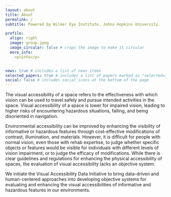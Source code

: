 ```yaml
---
layout: about
title: About
permalink: /
subtitle: Powered by Wilmer Eye Institute, Johns Hopkins University.

profile:
  align: right
  image: group.jpeg
  image_circular: false # crops the image to make it circular
  more_info: 
    <p>info</p>


news: true # includes a list of news items
selected_papers: true # includes a list of papers marked as "selected={true}"
social: false # includes social icons at the bottom of the page
---
```


The visual accessibility of a space refers to the effectiveness with which vision can be used to travel safely and pursue intended activities in the space. Visual accessibility of a space is lower for impaired vision, leading to higher risks of encountering hazardous situations, falling, and being disoriented in navigation. 

Environmental accessibility can be improved by enhancing the visibility of informative or hazardous features through cost-effective modifications of contrast, illumination, and materials. However, it is difficult for people with normal vision, even those with rehab expertise, to judge whether specific objects or features would be visible for individuals with different levels of vision impairment, or to judge the efficacy of modifications. While there is clear guidelines and regulations for enhancing the physical accessibility of spaces, the evaluation of visual accessibility lacks an objective system.

We initiate the Visual Accessibility Data Initiative to bring data-driven and human-centered approaches into developing objective systems for evaluating and enhancing the visual accessibilities of informative and hazardous features in our environments. 

